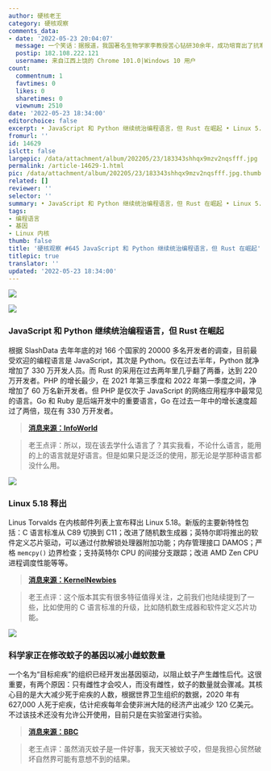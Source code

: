 ```yaml
---
author: 硬核老王
category: 硬核观察
comments_data:
- date: '2022-05-23 20:04:07'
  message: 一个笑话：据报道，我国著名生物学家李教授苦心钻研30余年，成功培育出了抗寒蚊子。据李教授介绍：这种抗寒蚊子的培育，填补了我国冬天没有蚊子的空白。目前，李教授已被警方成功击毙。
  postip: 182.108.222.121
  username: 来自江西上饶的 Chrome 101.0|Windows 10 用户
count:
  commentnum: 1
  favtimes: 0
  likes: 0
  sharetimes: 0
  viewnum: 2510
date: '2022-05-23 18:34:00'
editorchoice: false
excerpt: • JavaScript 和 Python 继续统治编程语言，但 Rust 在崛起 • Linux 5.18 释出 • 科学家正在修改蚊子的基因以减小雌蚊数量
fromurl: ''
id: 14629
islctt: false
largepic: /data/attachment/album/202205/23/183343shhqx9mzv2nqsfff.jpg
permalink: /article-14629-1.html
pic: /data/attachment/album/202205/23/183343shhqx9mzv2nqsfff.jpg.thumb.jpg
related: []
reviewer: ''
selector: ''
summary: • JavaScript 和 Python 继续统治编程语言，但 Rust 在崛起 • Linux 5.18 释出 • 科学家正在修改蚊子的基因以减小雌蚊数量
tags:
- 编程语言
- 基因
- Linux 内核
thumb: false
title: '硬核观察 #645 JavaScript 和 Python 继续统治编程语言，但 Rust 在崛起'
titlepic: true
translator: ''
updated: '2022-05-23 18:34:00'
---
```


![](/data/attachment/album/202205/23/183343shhqx9mzv2nqsfff.jpg)


![](/data/attachment/album/202205/23/183353xtqzs1qvubkvusrq.jpg)


### JavaScript 和 Python 继续统治编程语言，但 Rust 在崛起


根据 SlashData 去年年底的对 166 个国家的 20000 多名开发者的调查，目前最受欢迎的编程语言是 JavaScript，其次是 Python。仅在过去半年，Python 就净增加了 330 万开发人员。而 Rust 的采用在过去两年里几乎翻了两番，达到 220 万开发者。PHP 的增长最少，在 2021 年第三季度和 2022 年第一季度之间，净增加了 60 万名新开发者。但 PHP 是仅次于 JavaScript 的网络应用程序中最常见的语言。Go 和 Ruby 是后端开发中的重要语言，Go 在过去一年中的增长速度超过了两倍，现在有 330 万开发者。



> 
> **[消息来源：InfoWorld](https://www.infoworld.com/article/3661248/developer-survey-javascript-and-python-reign-but-rust-is-rising.html)**
> 
> 
> 



> 
> 老王点评：所以，现在该去学什么语言了？其实我看，不论什么语言，能用的上的语言就是好语言。但是如果只是泛泛的使用，那无论是学那种语言都没什么用。
> 
> 
> 


![](/data/attachment/album/202205/23/183406cmy45vlzjqljj9qd.jpg)


### Linux 5.18 释出


Linus Torvalds 在内核邮件列表上宣布释出 Linux 5.18。新版的主要新特性包括：C 语言标准从 C89 切换到 C11；改进了随机数生成器；英特尔即将推出的软件定义芯片驱动，可以通过付款解锁处理器附加功能；内存管理接口 DAMOS；严格 `memcpy()` 边界检查；支持英特尔 CPU 的间接分支跟踪；改进 AMD Zen CPU 进程调度性能等等。



> 
> **[消息来源：KernelNewbies](https://kernelnewbies.org/Linux_5.18)**
> 
> 
> 



> 
> 老王点评：这个版本其实有很多特征值得关注，之前我们也陆续提到了一些，比如使用的 C 语言标准的升级，比如随机数生成器和软件定义芯片功能。
> 
> 
> 


![](/data/attachment/album/202205/23/183421s015hh4q001q55e3.jpg)


### 科学家正在修改蚊子的基因以减小雌蚊数量


一个名为“目标疟疾”的组织已经开发出基因驱动，以阻止蚊子产生雌性后代。这很重要，有两个原因：只有雌性才会咬人，而没有雌性，蚊子的数量就会骤减。其核心目的是大大减少死于疟疾的人数，根据世界卫生组织的数据，2020 年有 627,000 人死于疟疾，估计疟疾每年会使非洲大陆的经济产出减少 120 亿美元。不过该技术还没有允许公开使用，目前只是在实验室进行实验。



> 
> **[消息来源：BBC](https://www.bbc.com/news/business-61505102)**
> 
> 
> 



> 
> 老王点评：虽然消灭蚊子是一件好事，我天天被蚊子咬，但是我担心贸然破坏自然界可能有意想不到的结果。
> 
> 
>